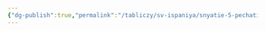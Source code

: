 ```yaml
---
{"dg-publish":true,"permalink":"/tabliczy/sv-ispaniya/snyatie-5-pechati/","dgPassFrontmatter":true}
---
```



